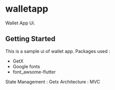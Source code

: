 # walletapp

Wallet App Ui.

## Getting Started

This is a sample ui of wallet app.
Packages used :
- GetX
- Google fonts
- font_awsome-flutter

State Management : Getx
Architecture : MVC
